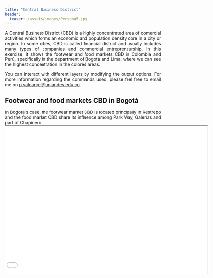 ```yaml
---
title: "Central Business District"
header:
  teaser: /assets/images/Persona5.jpg
---
```

<div style="text-align: justify"> 

A Central Business District (CBD) is a highly concentrated area of comercial activities which forms an economic and population density core in a city or region. In some cities, CBD is called financial district and usually includes many types of companies and commercial entrepreneurship. In this exercise, it shows the footwear and food markets CBD in Colombia and Perú, specifically in the department of Bogotá and Lima, where we can see the highest concentration in the colored areas.
</div>

<div style="text-align: justify"> 

<p> You can interact with different layers by modifying the output options. For more information regarding the commands used, please feel free to email me on <a href="mailto:p.valcarcel@uniandes.edu.co">p.valcarcel@uniandes.edu.co</a>.
</div>

## Footwear and food markets CBD in Bogotá

<div style="text-align: justify"> 
In Bogotá's case, the footwear market CBD is located principally in Restrepo and the food market CBD share its influence among Park Way, Galerías and part of Chapinero 
</div>

<div style="margin: auto; width: 672px; height: 480px; overflow: hidden; padding-left: 0">
    <iframe src="\assets\Shapes\CBD_Map.html" style="width: 100%; height: 100%; margin-left: -20px"></iframe>
</div>
